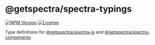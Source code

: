 # @getspectra/spectra-typings

[![NPM Version](https://img.shields.io/npm/v/%40getspectra%2Fspectra-typings)](https://www.npmjs.com/package/@getspectra/spectra-typings) [![License](https://img.shields.io/github/license/getspectra/spectra-typings)](./LICENSE)

Type definitions for [@getspectra/spectra-js](https://github.com/getspectra/spectra-js) and [@getspectra/spectra-components](https://github.com/getspectra/spectra-components).

